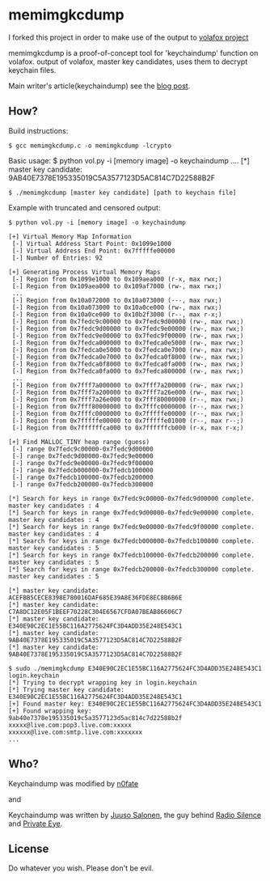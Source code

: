 # memimgkcdump

I forked this project in order to make use of the output to [volafox project](http://code.google.com/p/volafox)

memimgkcdump is a proof-of-concept tool for 'keychaindump' function on volafox. output of volafox, master key candidates, uses them to decrypt keychain files.

Main writer's article(keychaindump) see the [blog post](http://juusosalonen.com/post/30923743427/breaking-into-the-os-x-keychain).

## How?
Build instructions:

    $ gcc memimgkcdump.c -o memimgkcdump -lcrypto

Basic usage:
    $ python vol.py -i [memory image] -o keychaindump
    ....
    [*] master key candidate: 9AB40E7378E195335019C5A3577123D5AC814C7D22588B2F
    
    $ ./memimgkcdump [master key candidate] [path to keychain file]

Example with truncated and censored output:

    $ python vol.py -i [memory image] -o keychaindump

	[+] Virtual Memory Map Information
	 [-] Virtual Address Start Point: 0x1099e1000
	 [-] Virtual Address End Point: 0x7fffffe00000
	 [-] Number of Entries: 92
	
	[+] Generating Process Virtual Memory Maps
	 [-] Region from 0x1099e1000 to 0x109aea000 (r-x, max rwx;)
	 [-] Region from 0x109aea000 to 0x109af7000 (rw-, max rwx;)
	 ...
	 [-] Region from 0x10a072000 to 0x10a073000 (---, max rwx;)
	 [-] Region from 0x10a073000 to 0x10a0ce000 (rw-, max rwx;)
	 [-] Region from 0x10a0ce000 to 0x10b2f3000 (r--, max r-x;)
	 [-] Region from 0x7fedc9c00000 to 0x7fedc9d00000 (rw-, max rwx;)
	 [-] Region from 0x7fedc9d00000 to 0x7fedc9e00000 (rw-, max rwx;)
	 [-] Region from 0x7fedc9e00000 to 0x7fedc9f00000 (rw-, max rwx;)
	 [-] Region from 0x7fedca000000 to 0x7fedca0e5000 (rw-, max rwx;)
	 [-] Region from 0x7fedca0e5000 to 0x7fedca0e7000 (rw-, max rwx;)
	 [-] Region from 0x7fedca0e7000 to 0x7fedca0f8000 (rw-, max rwx;)
	 [-] Region from 0x7fedca0f8000 to 0x7fedca0fa000 (rw-, max rwx;)
	 [-] Region from 0x7fedca0fa000 to 0x7fedca800000 (rw-, max rwx;)
	 ...
	 [-] Region from 0x7fff7a000000 to 0x7fff7a200000 (rw-, max rwx;)
	 [-] Region from 0x7fff7a200000 to 0x7fff7a26e000 (rw-, max rwx;)
	 [-] Region from 0x7fff7a26e000 to 0x7fff80000000 (r--, max rwx;)
	 [-] Region from 0x7fff80000000 to 0x7fffc0000000 (r--, max rwx;)
	 [-] Region from 0x7fffc0000000 to 0x7fffffe00000 (r--, max rwx;)
	 [-] Region from 0x7fffffe00000 to 0x7fffffe01000 (r--, max r--;)
	 [-] Region from 0x7ffffffca000 to 0x7ffffffcb000 (r-x, max r-x;)
	
	[+] Find MALLOC_TINY heap range (guess)
	 [-] range 0x7fedc9c00000-0x7fedc9d00000
	 [-] range 0x7fedc9d00000-0x7fedc9e00000
	 [-] range 0x7fedc9e00000-0x7fedc9f00000
	 [-] range 0x7fedcb000000-0x7fedcb100000
	 [-] range 0x7fedcb100000-0x7fedcb200000
	 [-] range 0x7fedcb200000-0x7fedcb300000
	
	[*] Search for keys in range 0x7fedc9c00000-0x7fedc9d00000 complete. master key candidates : 4
	[*] Search for keys in range 0x7fedc9d00000-0x7fedc9e00000 complete. master key candidates : 4
	[*] Search for keys in range 0x7fedc9e00000-0x7fedc9f00000 complete. master key candidates : 4
	[*] Search for keys in range 0x7fedcb000000-0x7fedcb100000 complete. master key candidates : 5
	[*] Search for keys in range 0x7fedcb100000-0x7fedcb200000 complete. master key candidates : 5
	[*] Search for keys in range 0x7fedcb200000-0x7fedcb300000 complete. master key candidates : 5
	
	[*] master key candidate: ACEFBB5CECE8398E780016DAF685E39A8E36FDE8EC8B6B6E
	[*] master key candidate: C7A8DC12E05F1BEEF70228C304E6567CFDA07BEAB86606C7
	[*] master key candidate: E340E90C2EC1E55BC116A2775624FC3D4ADD35E248E543C1
	[*] master key candidate: 9AB40E7378E195335019C5A3577123D5AC814C7D22588B2F
	[*] master key candidate: 9AB40E7378E195335019C5A3577123D5AC814C7D22588B2F

    $ sudo ./memimgkcdump E340E90C2EC1E55BC116A2775624FC3D4ADD35E248E543C1 login.keychain
    [*] Trying to decrypt wrapping key in login.keychain
	[*] Trying master key candidate: E340E90C2EC1E55BC116A2775624FC3D4ADD35E248E543C1
	[+] Found master key: E340E90C2EC1E55BC116A2775624FC3D4ADD35E248E543C1
	[+] Found wrapping key: 9ab40e7378e195335019c5a3577123d5ac814c7d22588b2f
	xxxxx@live.com:pop3.live.com:xxxxx
	xxxxxx@live.com:smtp.live.com:xxxxxxx
    ...

## Who?
Keychaindump was modified by [n0fate](http://twitter.com/n0fate)

and

Keychaindump was written by [Juuso Salonen](http://twitter.com/juusosalonen), the guy behind [Radio Silence](http://radiosilenceapp.com) and [Private Eye](http://radiosilenceapp.com/private-eye).

## License
Do whatever you wish. Please don't be evil.